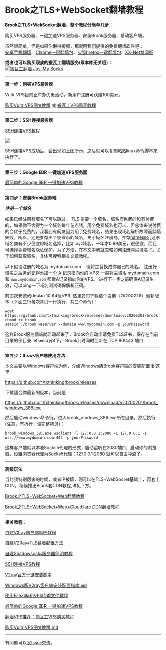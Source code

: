 <h1>Brook之TLS+WebSocket翻墙教程</h1>

**Brook之TLS+WebSocket翻墙，整个教程分简单几步**：

购买VPS服务器、一键加速VPS服务器、安装Brook服务器、启动客户端。

虽然很简单，但是如果你懒得折腾，那就用我们提供的免费翻墙软件吧：<br>
<a href="https://github.com/bannedbook/fanqiang/wiki/%E5%AE%89%E5%8D%93%E7%BF%BB%E5%A2%99%E8%BD%AF%E4%BB%B6">安卓手机翻墙</a>、<a href="https://github.com/bannedbook/fanqiang/wiki/Chrome%E4%B8%80%E9%94%AE%E7%BF%BB%E5%A2%99%E5%8C%85" class="wiki-page-link">Chrome一键翻墙包</a>、<a href="https://github.com/bannedbook/fanqiang/wiki/%E7%81%AB%E7%8B%90firefox%E4%B8%80%E9%94%AE%E7%BF%BB%E5%A2%99%E5%8C%85" class="wiki-page-link">火狐firefox一键翻墙包</a>、<a href="https://github.com/bannedbook/xxjw" class="wiki-page-link">XX-Net禁闻版</a> <br>

<b>或者也可以购买现成的搬瓦工翻墙服务(跟本库无关哦)：</b><br>
<a href="https://github.com/killgcd/justmysocks/blob/master/README.md"><img src="https://raw.githubusercontent.com/killgcd/justmysocks/master/images/bwgss.jpg" alt="搬瓦工翻墙 Just My Socks"></a>

***

**第一步：购买VPS服务器**

Vultr VPS目前正举办优惠活动，新用户注册可获赠100美元。

[购买Vultr VPS图文教程](https://github.com/bannedbook/fanqiang/blob/master/v2ss/%E8%B4%AD%E4%B9%B0Vultr%20VPS%E5%9B%BE%E6%96%87%E6%95%99%E7%A8%8B.md)
或 [搬瓦工VPS购买教程](https://github.com/bannedbook/fanqiang/blob/master/v2ss/%E7%BF%BB%E5%A2%99VPS%E6%8E%A8%E8%8D%90%EF%BC%9A%E6%90%AC%E7%93%A6%E5%B7%A5VPS%E8%B4%AD%E4%B9%B0%E6%95%99%E7%A8%8B.md)

***

**第二步：SSH连接服务器**

[SSH连接VPS教程](https://github.com/bannedbook/fanqiang/blob/master/v2ss/SSH%E8%BF%9E%E6%8E%A5VPS%E6%95%99%E7%A8%8B.md)

![](https://raw.githubusercontent.com/bannedbook/fanqiang/master/v2ss/images/ss/xshell2.png)

SSH连接VPS成功后，会出现如上图所示，之后就可以复制粘贴linux命令脚本来执行了。

***

**第三步：Google BBR 一键加速VPS服务器**

[最简单的Google BBR 一键加速VPS教程](https://github.com/bannedbook/fanqiang/blob/master/v2ss/%E6%9C%80%E7%AE%80%E5%8D%95%E7%9A%84Google%20BBR%20%E4%B8%80%E9%94%AE%E5%8A%A0%E9%80%9FVPS%E6%95%99%E7%A8%8B.md)

***

**第四步：安装Brook服务端**

***注册一个域名***

如果已经注册有域名了可以跳过。
TLS 需要一个域名，域名有免费的和有付费的，如果你不舍得为一个域名每年花点钱，用个免费域名也可以，但总体来说付费的会优于免费的，我看到有网友因为用了免费域名，结果出现域名解析故障而翻墙失败。所以，还是推荐买个便宜点的域名。关于域名注册商，推荐[namesilo](https://www.namesilo.com/register.php?rid=43ac240wm) ,这家域名商有不少便宜的域名选择，比如.xyz域名，一年才0.99美元，很便宜，而且可选择免费域名隐私保护。为了方便，在本文中我就忽略如何注册购买域名了。关于如何获取域名，具体可搜索相关文章教程。

以下假设注册的域名为 mydomain.com ，请将之替换成你自己的域名。
注册好域名之后务必记得添加一个 A 记录指向你的 VPS! 一般将主域名 mydomain.com 和 `www.mydomain.com` 都做A记录指向你的VPS。
进行下一步之前确保A记录生效，可以ping一下域名测试确保解析正确。

前面我安装的debian 10 64位VPS, 这里我们下载这个当前（20200229）最新版本（下面三行每次拷贝一行执行，共三个命令）：

```
wget https://github.com/txthinking/brook/releases/download/v20200201/brook
chmod +x brook
setsid ./brook wsserver --domain www.mydomain.com -p yourPassword
```
这样Brook服务器端就启动起来了，Brook会自动申请免费TLS证书，保存在当前目录的子目录.letsencrypt下， Brook此时同时监听在 TCP 80/443 端口.

***

**第五步：Brook客户端使用方法**

本文主要以Windows客户端为例，介绍Windows版Brook客户端的安装配置
到这里 

https://github.com/txthinking/brook/releases 

下载适合你最新的版本，当前是

https://github.com/txthinking/brook/releases/download/v20200201/brook_windows_386.exe

然后启动windows命令行，进入brook_windows_386.exe所在目录，然后执行(注意，有折行，请完整拷贝)：

`brook_windows_386.exe wsclient -l 127.0.0.1:2080 -i 127.0.0.1 -s wss://www.mydomain.com:443 -p yourPassword`

这样客户端就以本地Socks5代理的形式，启动监听在2080端口，启动你的浏览器，设置浏览器代理为Socks5代理：127.0.0.1:2080 就可以自由冲浪了。

***

**高级玩法**

当封锁特别厉害的时候，或者IP被墙，则可以在TLS+WebSocket基础上，再套上CDN，稍候推出Brook套CDN教程,详见下方。

[Brook之TLS+WebSocket+Web翻墙教程](https://github.com/bannedbook/fanqiang/blob/master/v2ss/Brook%E4%B9%8BTLS%2BWebSocket%2BWeb%E7%BF%BB%E5%A2%99%E6%95%99%E7%A8%8B.md)

[Brook之TLS+WebSocket+Web+Cloudflare CDN翻墙教程](https://github.com/bannedbook/fanqiang/blob/master/v2ss/Brook%E4%B9%8BTLS%2BWebSocket%2BWeb%E5%A5%97Cloudflare%20CDN%E7%BF%BB%E5%A2%99%E6%95%99%E7%A8%8B.md)

***

<b>相关教程</b>： 

<a title="自建V2ray服务器简明教程" href="https://github.com/bannedbook/fanqiang/blob/master/v2ss/%E8%87%AA%E5%BB%BAV2ray%E6%9C%8D%E5%8A%A1%E5%99%A8%E7%AE%80%E6%98%8E%E6%95%99%E7%A8%8B.md">自建V2ray服务器简明教程</a>

<a title="自建V2Ray+TLS翻墙配置方法" href="https://github.com/bannedbook/fanqiang/blob/master/v2ss/%E8%87%AA%E5%BB%BAV2Ray%2BTLS%E7%BF%BB%E5%A2%99%E9%85%8D%E7%BD%AE%E6%96%B9%E6%B3%95.md">自建V2Ray+TLS翻墙配置方法</a>

<a title="自建Shadowsocks服务器简明教程" href="https://github.com/bannedbook/fanqiang/blob/master/v2ss/%E8%87%AA%E5%BB%BAShadowsocks%E6%9C%8D%E5%8A%A1%E5%99%A8%E7%AE%80%E6%98%8E%E6%95%99%E7%A8%8B.md">自建Shadowsocks服务器简明教程</a>

<a title="SSH连接VPS教程" href="https://github.com/bannedbook/fanqiang/blob/master/v2ss/SSH%E8%BF%9E%E6%8E%A5VPS%E6%95%99%E7%A8%8B.md">SSH连接VPS教程</a>

<a title="V2ray官方一键安装脚本" href="https://github.com/bannedbook/fanqiang/blob/master/v2ss/V2ray%E5%AE%98%E6%96%B9%E4%B8%80%E9%94%AE%E5%AE%89%E8%A3%85%E8%84%9A%E6%9C%AC.md">V2ray官方一键安装脚本</a>

<a title="Windows版V2ray客户端安装配置指南" href="https://github.com/bannedbook/fanqiang/blob/master/v2ss/Windows%E7%89%88V2ray%E5%AE%A2%E6%88%B7%E7%AB%AF%E5%AE%89%E8%A3%85%E9%85%8D%E7%BD%AE%E6%8C%87%E5%8D%97.md">Windows版V2ray客户端安装配置指南.md</a>

<a title="使用FileZilla和VPS传输文件教程" href="https://github.com/bannedbook/fanqiang/blob/master/v2ss/%E4%BD%BF%E7%94%A8FileZilla%E5%92%8CVPS%E4%BC%A0%E8%BE%93%E6%96%87%E4%BB%B6%E6%95%99%E7%A8%8B.md">使用FileZilla和VPS传输文件教程</a>

<a title="最简单的Google BBR 一键加速VPS教程" href="https://github.com/bannedbook/fanqiang/blob/master/v2ss/%E6%9C%80%E7%AE%80%E5%8D%95%E7%9A%84Google%20BBR%20%E4%B8%80%E9%94%AE%E5%8A%A0%E9%80%9FVPS%E6%95%99%E7%A8%8B.md">最简单的Google BBR 一键加速VPS教程</a>

<a title="翻墙VPS推荐：搬瓦工VPS购买教程" href="https://github.com/bannedbook/fanqiang/blob/master/v2ss/%E7%BF%BB%E5%A2%99VPS%E6%8E%A8%E8%8D%90%EF%BC%9A%E6%90%AC%E7%93%A6%E5%B7%A5VPS%E8%B4%AD%E4%B9%B0%E6%95%99%E7%A8%8B.md">翻墙VPS推荐：搬瓦工VPS购买教程</a>

<a title="购买Vultr VPS图文教程" href="https://github.com/bannedbook/fanqiang/blob/master/v2ss/%E8%B4%AD%E4%B9%B0Vultr%20VPS%E5%9B%BE%E6%96%87%E6%95%99%E7%A8%8B.md">购买Vultr VPS图文教程.md</a>

***

有问题可以<a href="https://github.com/bannedbook/fanqiang/issues">发Issue</a>交流。
